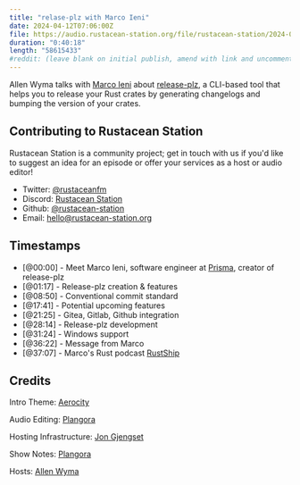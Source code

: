 ```yaml
---
title: "relase-plz with Marco Ieni"
date: 2024-04-12T07:06:00Z
file: https://audio.rustacean-station.org/file/rustacean-station/2024-04-12-marco-ieni.mp3
duration: "0:40:18"
length: "58615433"
#reddit: (leave blank on initial publish, amend with link and uncomment this line after Reddit thread has been posted)
---
```


Allen Wyma talks with [Marco Ieni](https://www.marcoieni.com/) about [release-plz](https://release-plz.ieni.dev/), a CLI-based tool that helps you to release your Rust crates by generating changelogs and bumping the version of your crates.

## Contributing to Rustacean Station

Rustacean Station is a community project; get in touch with us if you'd like to suggest an idea for an episode or offer your services as a host or audio editor!

- Twitter: [@rustaceanfm](https://twitter.com/rustaceanfm)
- Discord: [Rustacean Station](https://discord.gg/cHc3Gyc)
- Github: [@rustacean-station](https://github.com/rustacean-station/)
- Email: [hello@rustacean-station.org](mailto:hello@rustacean-station.org)

## Timestamps

- [@00:00] - Meet Marco Ieni, software engineer at [Prisma](https://www.prisma.io/), creator of release-plz
- [@01:17] - Release-plz creation & features
- [@08:50] - Conventional commit standard
- [@17:41] - Potential upcoming features
- [@21:25] - Gitea, Gitlab, Github integration
- [@28:14] - Release-plz development
- [@31:24] - Windows support
- [@36:22] - Message from Marco
- [@37:07] - Marco's Rust podcast [RustShip](https://www.marcoieni.com/2023/08/rustship-a-new-rust-podcast/)

## Credits

Intro Theme: [Aerocity](https://twitter.com/AerocityMusic)

Audio Editing: [Plangora](https://twitter.com/plangora)

Hosting Infrastructure: [Jon Gjengset](https://twitter.com/jonhoo/)

Show Notes: [Plangora](https://twitter.com/plangora)

Hosts: [Allen Wyma](https://twitter.com/allenwyma)
